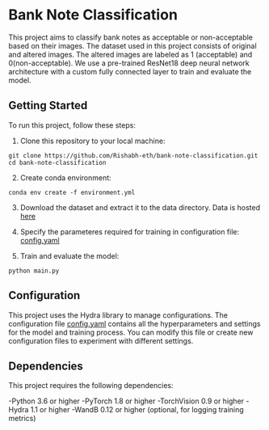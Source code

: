 # Bank Note Classification

This project aims to classify bank notes as acceptable or non-acceptable based on their images. The dataset used in this project consists of original and altered images. The altered images are labeled as 1 (acceptable) and 0(non-acceptable). We use a pre-trained ResNet18 deep neural network architecture with a custom fully connected layer to train and evaluate the model.

## Getting Started

To run this project, follow these steps:

1. Clone this repository to your local machine:

```
git clone https://github.com/Rishabh-eth/bank-note-classification.git
cd bank-note-classification

```

2. Create conda environment:

```
conda env create -f environment.yml

```

3. Download the dataset and extract it to the data directory. Data is hosted [here](https://drive.google.com/drive/folders/1yfafwTvzidgUM-oHLNa6JzUETIOnlkpb)

4. Specify the parameteres required for training in configuration file: [config.yaml](config.yaml)

5. Train and evaluate the model:

```
python main.py

```

## Configuration
This project uses the Hydra library to manage configurations. The configuration file [config.yaml](config.yaml) contains all the hyperparameters and settings for the model and training process. You can modify this file or create new configuration files to experiment with different settings.

## Dependencies
This project requires the following dependencies:

-Python 3.6 or higher
-PyTorch 1.8 or higher
-TorchVision 0.9 or higher
-Hydra 1.1 or higher
-WandB 0.12 or higher (optional, for logging training metrics)

